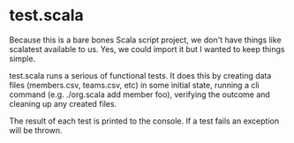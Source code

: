 # test.scala

Because this is a bare bones Scala script project, we don't have things like scalatest
available to us. Yes, we could import it but I wanted to keep things simple.

test.scala runs a serious of functional tests. It does this by creating data files (members.csv,
teams.csv, etc) in some initial state, running a cli command (e.g. ./org.scala add member foo),
verifying the outcome and cleaning up any created files.

The result of each test is printed to the console. If a test fails an exception will be thrown.
